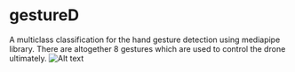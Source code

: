 # gestureD

A multiclass classification for the hand gesture detection using mediapipe library. There are altogether 8 gestures which are used to control the drone ultimately.
![Alt text](HandGestureDetection.gif)
